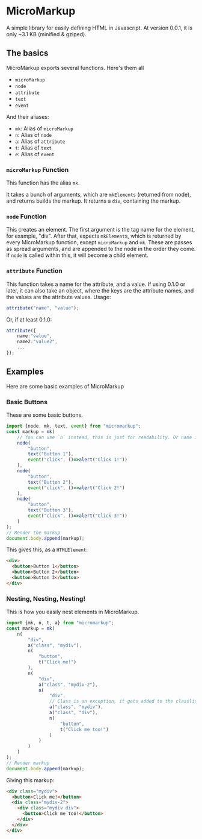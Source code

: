 # MicroMarkup
A simple library for easily defining HTML in Javascript. At version 0.0.1, it is only ~3.1 KB (minified & gziped). 

## The basics
MicroMarkup exports several functions. 
Here's them all
- `microMarkup`
- `node`
- `attribute`
- `text`
- `event`

And their aliases:
- `mk`: Alias of `microMarkup`
- `n`: Alias of `node`
- `a`: Alias of `attribute`
- `t`: Alias of `text`
- `e`: Alias of `event`

### `microMarkup` Function
This function has the alias `mk`. 

It takes a bunch of arguments, which are `mkElements` (returned from node), and returns builds the markup. It returns a `div`, containing the markup. 
### `node` Function
This creates an element. 
The first argument is the tag name for the element, for example, "div".
After that,  expects `mkElement`s, which is returned by every MicroMarkup function, except `microMarkup` and `mk`.
These are passes as spread arguments, and are appended to the node in the order they come. If `node` is called within this, it will become a child element.
### `attribute` Function 
This function takes a name for the attribute, and a value. 
If using 0.1.0 or later, it can also take an object, where the keys are the attribute names, and the values are the attribute values.
Usage:
```ts
attribute("name", "value");
```
Or, if at least 0.1.0:
```ts
attribute({
    name:"value",
    name2:"value2",
    ...
});
```
## Examples
Here are some basic examples of MicroMarkup
### Basic Buttons
These are some basic buttons.
```ts
import {node, mk, text, event} from "micromarkup";
const markup = mk(
    // You can use `n` instead, this is just for readability. Or name it yourself with `import x as y`.
    node(
        "button",
        text("Button 1"),
        event("click", ()=>alert("Click 1!"))
    ), 
    node(
        "button",
        text("Button 2"),
        event("click", ()=>alert("Click 2!")
    ),
    node(
        "button",
        text("Button 3"),
        event("click", ()=>alert("Click 3!"))
    )
);
// Render the markup
document.body.append(markup);
```
This gives this, as a `HTMLElement`: 
```html
<div>
  <button>Button 1</button>
  <button>Button 2</button>
  <button>Button 3</button>
</div>
```
### Nesting, Nesting, Nesting!
This is how you easily nest elements in MicroMarkup.
```ts
import {mk, n, t, a} from "micromarkup";
const markup = mk(
    n(
        "div",
        a("class", "mydiv"),
        n(
            "button",
            t("Click me!")
        ),
        n(
            "div",
            a("class", "mydiv-2"),
            n(
                "div", 
                // Class is an exception, it gets added to the classlist.
                a("class", "mydiv"),
                a("class", "div"),
                n(
                    "button",
                    t("Click me too!")
                )
            )
        )
    )
);
// Render markup
document.body.append(markup);
```
Giving this markup:
```html
<div class="mydiv">
  <button>Click me!</button>
  <div class="mydiv-2">
    <div class="mydiv div">
      <button>Click me too!</button>
    </div>
  </div>
</div>
```